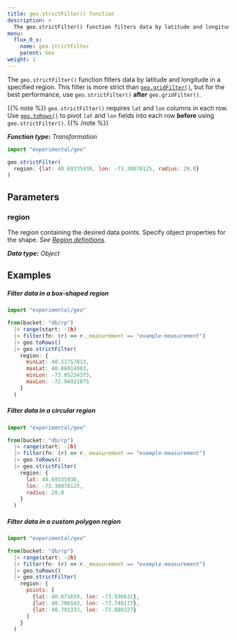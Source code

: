 ```yaml
---
title: geo.strictFilter() function
description: >
  The geo.strictFilter() function filters data by latitude and longitude.
menu:
  flux_0_x:
    name: geo.strictFilter
    parent: Geo
weight: 1
---
```


The `geo.strictFilter()` function filters data by latitude and longitude in a specified region.
This filter is more strict than [`geo.gridFilter()`](/flux/v0.x/stdlib/experimental/geo/gridfilter/),
but for the best performance, use `geo.strictFilter()` **after** `geo.gridFilter()`.

{{% note %}}
`geo.strictFilter()` requires `lat` and `lon` columns in each row.
Use [`geo.toRows()`](/flux/v0.x/stdlib/experimental/geo/gridfilter/)
to pivot `lat` and `lon` fields into each row **before** using `geo.strictFilter()`.
{{% /note %}}

_**Function type:** Transformation_

```js
import "experimental/geo"

geo.strictFilter(
  region: {lat: 40.69335938, lon: -73.30078125, radius: 20.0}
)
```

## Parameters

### region
The region containing the desired data points.
Specify object properties for the shape.
_See [Region definitions](/flux/v0.x/stdlib/experimental/geo/#region-definitions)._

_**Data type:** Object_

## Examples

##### Filter data in a box-shaped region
```js
import "experimental/geo"

from(bucket: "db/rp")
  |> range(start: -1h)
  |> filter(fn: (r) => r._measurement == "example-measurement")
  |> geo.toRows()
  |> geo.strictFilter(
    region: {
      minLat: 40.51757813,
      maxLat: 40.86914063,
      minLon: -73.65234375,
      maxLon: -72.94921875
    }
  )
```

##### Filter data in a circular region
```js
import "experimental/geo"

from(bucket: "db/rp")
  |> range(start: -1h)
  |> filter(fn: (r) => r._measurement == "example-measurement")
  |> geo.toRows()
  |> geo.strictFilter(
    region: {
      lat: 40.69335938,
      lon: -73.30078125,
      radius: 20.0
    }
  )
```

##### Filter data in a custom polygon region
```js
import "experimental/geo"

from(bucket: "db/rp")
  |> range(start: -1h)
  |> filter(fn: (r) => r._measurement == "example-measurement")
  |> geo.toRows()
  |> geo.strictFilter(
    region: {
      points: [
        {lat: 40.671659, lon: -73.936631},
        {lat: 40.706543, lon: -73.749177},
        {lat: 40.791333, lon: -73.880327}
      ]
    }
  )
```

